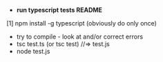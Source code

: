 * __run typescript tests README__

[1] npm install -g typescript (obviously do only once)

* try to compile - look at and/or correct errors
* tsc test.ts    (or tsc test)  //=> test.js
* node test.js

